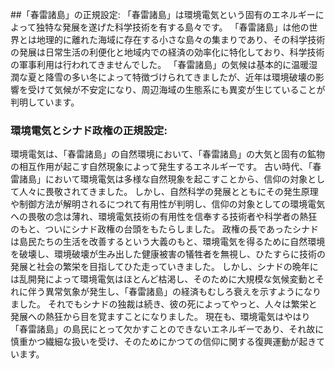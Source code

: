 ##「春雷諸島」の正規設定:
「春雷諸島」は環境電気という固有のエネルギーによって独特な発展を遂げた科学技術を有する島々です。
「春雷諸島」は他の世界とは地理的に離れた海域に存在する小さな島々の集まりであり、その科学技術の発展は日常生活の利便化と地域内での経済の効率化に特化しており、科学技術の軍事利用は行われてきませんでした。
「春雷諸島」の気候は基本的に温暖湿潤な夏と降雪の多い冬によって特徴づけられてきましたが、近年は環境破壊の影響を受けて気候が不安定になり、周辺海域の生態系にも異変が生じていることが判明しています。

### 環境電気とシナド政権の正規設定:
環境電気は、「春雷諸島」の自然環境において、「春雷諸島」の大気と固有の鉱物の相互作用が起こす自然現象によって発生するエネルギーです。
古い時代、「春雷諸島」において環境電気は多様な自然現象を起こすことから、信仰の対象として人々に畏敬されてきました。
しかし、自然科学の発展とともにその発生原理や制御方法が解明されるにつれて有用性が判明し、信仰の対象としての環境電気への畏敬の念は薄れ、環境電気技術の有用性を信奉する技術者や科学者の熱狂のもと、ついにシナド政権の台頭をもたらしました。
政権の長であったシナドは島民たちの生活を改善するという大義のもと、環境電気を得るために自然環境を破壊し、環境破壊が生み出した健康被害の犠牲者を無視し、ひたすらに技術の発展と社会の繁栄を目指してひた走っていきました。
しかし、シナドの晩年には乱開発によって環境電気はほとんど枯渇し、そのために大規模な気候変動とそれに伴う異常気象が発生し、「春雷諸島」の経済もむしろ衰えを示すようになりました。
それでもシナドの独裁は続き、彼の死によってやっと、人々は繁栄と発展への熱狂から目を覚ますことになりました。
現在も、環境電気はやはり「春雷諸島」の島民にとって欠かすことのできないエネルギーであり、それ故に慎重かつ繊細な扱いを受け、そのためにかつての信仰に関する復興運動が起きています。